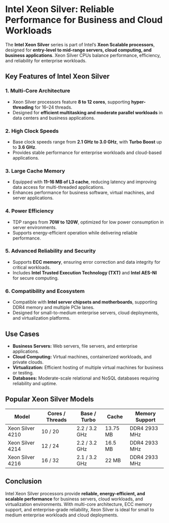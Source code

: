 # Intel Xeon Silver: Reliable Performance for Business and Cloud Workloads

The **Intel Xeon Silver** series is part of Intel’s **Xeon Scalable processors**, designed for **entry-level to mid-range servers, cloud computing, and business applications**. Xeon Silver CPUs balance performance, efficiency, and reliability for enterprise workloads.

## Key Features of Intel Xeon Silver

### 1. **Multi-Core Architecture**

* Xeon Silver processors feature **8 to 12 cores**, supporting **hyper-threading** for 16–24 threads.
* Designed for **efficient multitasking and moderate parallel workloads** in data centers and business applications.

### 2. **High Clock Speeds**

* Base clock speeds range from **2.1 GHz to 3.0 GHz**, with **Turbo Boost** up to **3.6 GHz**.
* Provides stable performance for enterprise workloads and cloud-based applications.

### 3. **Large Cache Memory**

* Equipped with **11–16 MB of L3 cache**, reducing latency and improving data access for multi-threaded applications.
* Enhances performance for business software, virtual machines, and server applications.

### 4. **Power Efficiency**

* TDP ranges from **70W to 120W**, optimized for low power consumption in server environments.
* Supports energy-efficient operation while delivering reliable performance.

### 5. **Advanced Reliability and Security**

* Supports **ECC memory**, ensuring error correction and data integrity for critical workloads.
* Includes **Intel Trusted Execution Technology (TXT)** and **Intel AES-NI** for secure computing.

### 6. **Compatibility and Ecosystem**

* Compatible with **Intel server chipsets and motherboards**, supporting DDR4 memory and multiple PCIe lanes.
* Designed for small-to-medium enterprise servers, cloud deployments, and virtualization platforms.

## Use Cases

* **Business Servers:** Web servers, file servers, and enterprise applications.
* **Cloud Computing:** Virtual machines, containerized workloads, and private clouds.
* **Virtualization:** Efficient hosting of multiple virtual machines for business or testing.
* **Databases:** Moderate-scale relational and NoSQL databases requiring reliability and uptime.

## Popular Xeon Silver Models

| Model            | Cores / Threads | Base / Turbo  | Cache    | Memory Support |
| ---------------- | --------------- | ------------- | -------- | -------------- |
| Xeon Silver 4210 | 10 / 20         | 2.2 / 3.2 GHz | 13.75 MB | DDR4 2933 MHz  |
| Xeon Silver 4214 | 12 / 24         | 2.2 / 3.2 GHz | 16.5 MB  | DDR4 2933 MHz  |
| Xeon Silver 4216 | 16 / 32         | 2.1 / 3.2 GHz | 22 MB    | DDR4 2933 MHz  |

## Conclusion

Intel Xeon Silver processors provide **reliable, energy-efficient, and scalable performance** for business servers, cloud workloads, and virtualization environments. With multi-core architecture, ECC memory support, and enterprise-grade reliability, Xeon Silver is ideal for small to medium enterprise workloads and cloud deployments.
